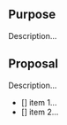 <!--
First of all, thank you for submitting your PR 🙏
To help you to comply with the CI, you may run the following command on your machine to lint the code: `npm run lint`
-->

## Purpose

Description...


## Proposal

Description...

- [] item 1...
- [] item 2...
